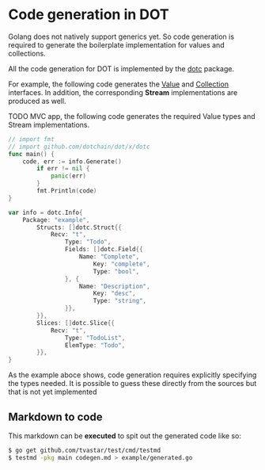 # Code generation in DOT

Golang does not natively support generics yet. So code generation
is required to generate the boilerplate implementation for values and
collections.

All the code generation for DOT is implemented by the
[dotc](https://godoc.org/github.com/dotchain/dotc) package.

For example, the following code generates the
[Value](https://godoc.org/github.com/dotchain/dot/changes#Value) and
[Collection](https://godoc.org/github.com/dotchain/dot/changes#Collection)
interfaces.  In addition, the corresponding **Stream** implementations
are produced as well.

TODO MVC app, the following code generates the required Value
types and Stream implementations.

```go global
// import fmt
// import github.com/dotchain/dot/x/dotc
func main() {
	code, err := info.Generate()
        if err != nil {
        	panic(err)
        }
        fmt.Println(code)
}

var info = dotc.Info{
	Package: "example",
        Structs: []dotc.Struct{{
        	Recv: "t",
                Type: "Todo",
                Fields: []dotc.Field{{
                	Name: "Complete",
                        Key: "complete",
                        Type: "bool",
                }, {
                	Name: "Description",
                        Key: "desc",
                        Type: "string",
                }},
        }},
        Slices: []dotc.Slice{{
        	Recv: "t",
               	Type: "TodoList",
               	ElemType: "Todo",
        }},
}
```

As the example aboce shows, code generation requires explicitly
specifying the types needed.  It is possible to guess these directly
from the sources but that is not yet implemented

## Markdown to code

This markdown can be **executed** to spit out the generated code like
so:

```sh
$ go get github.com/tvastar/test/cmd/testmd
$ testmd -pkg main codegen.md > example/generated.go
```
